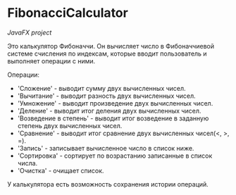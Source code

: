 # FibonacciCalculator
*JavaFX project*

Это калькулятор Фибоначчи. Он вычисляет число в Фибоначчиевой системе счисления по индексам, которые вводит пользователь и выполняет операции с ними.

Операции:
* 'Сложение' - выводит сумму двух вычисленных чисел.
* 'Вычитание' - выводит разность двух вычисленных чисел.
* 'Умножение' - выводит произведение двух вычисленных чисел.
* 'Деление' - выводит итог деления двух вычисленных чисел.
* 'Возведение в степень' - выводит итог возведение в заданную степень двух вычисленных чисел.
* 'Сравнение' - выводит итог сравнение двух вычисленных чисел(<, >, =).
* 'Запись' - записывает вычисленное число в список ниже.
* 'Сортировка' - сортирует по возрастанию записанные в список числа.
* 'Очистка' - очищает список.

У калькулятора есть возможность сохранения истории операций.
